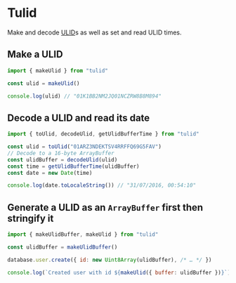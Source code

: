 # Tulid
Make and decode [ULID](https://github.com/ulid/spec#readme)s as well as set and read ULID times.

## Make a ULID
```js
import { makeUlid } from "tulid"

const ulid = makeUlid()

console.log(ulid) // "01K1BB2NM2JQ01NCZRW8B8M894"
```

## Decode a ULID and read its date
```js
import { toUlid, decodeUlid, getUlidBufferTime } from "tulid"

const ulid = toUlid("01ARZ3NDEKTSV4RRFFQ69G5FAV")
// Decode to a 16-byte ArrayBuffer
const ulidBuffer = decodeUlid(ulid)
const time = getUlidBufferTime(ulidBuffer)
const date = new Date(time)

console.log(date.toLocaleString()) // "31/07/2016, 00:54:10"
```

## Generate a ULID as an `ArrayBuffer` first then stringify it
```js
import { makeUlidBuffer, makeUlid } from "tulid"

const ulidBuffer = makeUlidBuffer()

database.user.create({ id: new Uint8Array(ulidBuffer), /* … */ })

console.log(`Created user with id ${makeUlid({ buffer: ulidBuffer })}`) // "Created user with id 01K1BBWHP7PMEEAPCGPKW62CTM"
```
